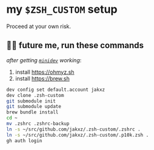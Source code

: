 # my `$ZSH_CUSTOM` setup

Proceed at your own risk.

## 👋🏽 future me, run these commands

_after getting [`minidev`](https://github.com/jakxz/minidev) working_:

1. install https://ohmyz.sh
1. install https://brew.sh

```zsh
dev config set default.account jakxz
dev clone .zsh-custom
git submodule init
git submodule update
brew bundle install
cd ~
mv .zshrc .zshrc-backup
ln -s ~/src/github.com/jakxz/.zsh-custom/.zshrc .
ln -s ~/src/github.com/jakxz/.zsh-custom/.p10k.zsh .
gh auth login
```
